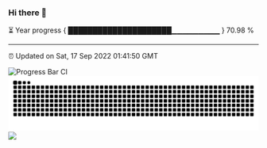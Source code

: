 ### Hi there 👋

⏳ Year progress { █████████████████████▁▁▁▁▁▁▁▁▁ } 70.98 %

---

⏰ Updated on Sat, 17 Sep 2022 01:41:50 GMT

![Progress Bar CI](https://github.com/liununu/liununu/workflows/Progress%20Bar%20CI/badge.svg)![](https://raw.githubusercontent.com/L1cardo/L1cardo/main/assets/github-contribution-grid-snake.svg)![](https://raw.githubusercontent.com/seesaws/seesaws/main/assets/github-contribution-grid-snake.svg)
